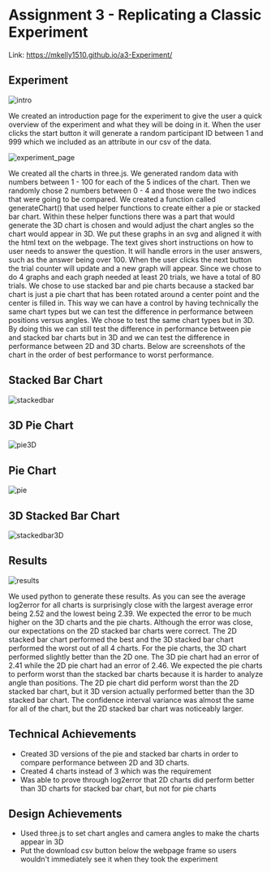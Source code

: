 Assignment 3 - Replicating a Classic Experiment  
===

Link: https://mkelly1510.github.io/a3-Experiment/

Experiment
---
![intro](experiment_img/intro.png)

We created an introduction page for the experiment to give the user a quick overview of the experiment and what they will be doing in it. When the user clicks the start button it will generate a random participant ID between 1 and 999 which we included as an attribute in our csv of the data.

![experiment_page](experiment_img/experiment_page.png)

We created all the charts in three.js. We generated random data with numbers between 1 - 100 for each of the 5 indices of the chart. Then we randomly chose 2 numbers between 0 - 4 and those were the two indices that were going to be compared. We created a function called generateChart() that used helper functions to create either a pie or stacked bar chart. Within these helper functions there was a part that would generate the 3D chart is chosen and would adjust the chart angles so the chart would appear in 3D. We put these graphs in an svg
and aligned it with the html text on the webpage. The text gives short instructions on how to user needs to answer the question. It will handle errors in the user answers, such as the answer being over 100. When the user clicks the next button the trial counter will update and a new graph will appear. Since we chose to do 4 graphs and each graph needed at least 20 trials, we have a total of 80 trials. We chose to use stacked bar and pie charts because a stacked bar chart is just a pie chart that has been rotated around a center point and the center is filled in. This way we can have a control by having technically the same chart types but we can test the difference in performance between positions versus angles. We chose to test the same chart types but in 3D. By doing this we can still test the difference in performance between pie and stacked bar charts but in 3D and we can test the difference in performance between 2D and 3D charts. Below are screenshots of the chart in the order of best performance to worst performance.

Stacked Bar Chart
---
![stackedbar](experiment_img/stackedbar.png)

3D Pie Chart
---
![pie3D](experiment_img/pie3D.png)

Pie Chart
---
![pie](experiment_img/pie.png)

3D Stacked Bar Chart
---
![stackedbar3D](experiment_img/stackedbar3D.png)


Results
---
![results](experiment_img/results.png)

We used python to generate these results. As you can see the average log2error for all charts is surprisingly close with the largest average error being 2.52 and the lowest being 2.39. We expected the error to be much higher on the 3D charts and the pie charts. Although the error was close, our expectations on the 2D stacked bar charts were correct. The 2D stacked bar chart performed the best and the 3D stacked bar chart performed the worst out of all 4 charts. For the pie charts, the 3D chart performed slightly better than the 2D one. The 3D pie chart had an error of 2.41 while the 2D pie chart had an error of 2.46. We expected the pie charts to perform worst than the stacked bar charts because it is harder to analyze angle than positions. The 2D pie chart did perform worst than the 2D stacked bar chart, but it 3D version actually performed better than the 3D stacked bar chart. The confidence interval variance was almost the same for all of the chart, but the 2D stacked bar chart was noticeably larger.


Technical Achievements
---
- Created 3D versions of the pie and stacked bar charts in order to compare performance between 2D and 3D charts.
- Created 4 charts instead of 3 which was the requirement
- Was able to prove through log2error that 2D charts did perform better than 3D charts for stacked bar chart, but not for pie charts

Design Achievements
---
- Used three.js to set chart angles and camera angles to make the charts appear in 3D
- Put the download csv button below the webpage frame so users wouldn't immediately see it when they took the experiment
